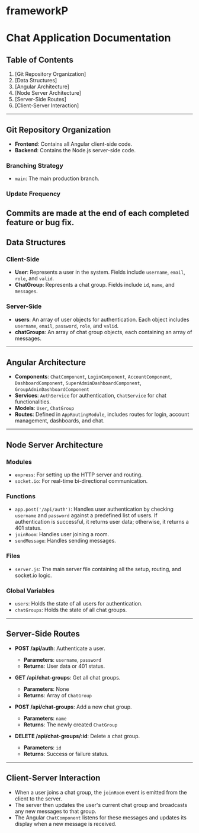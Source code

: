 # frameworkP
# Chat Application Documentation

## Table of Contents
1. [Git Repository Organization]
2. [Data Structures]
3. [Angular Architecture]
4. [Node Server Architecture]
5. [Server-Side Routes]
6. [Client-Server Interaction]

---

## Git Repository Organization

- **Frontend**: Contains all Angular client-side code.
- **Backend**: Contains the Node.js server-side code.

### Branching Strategy
- `main`: The main production branch.

### Update Frequency
Commits are made at the end of each completed feature or bug fix.
---

## Data Structures
### Client-Side
- **User**: Represents a user in the system. Fields include `username`, `email`, `role`, and `valid`.
- **ChatGroup**: Represents a chat group. Fields include `id`, `name`, and `messages`.
### Server-Side
- **users**: An array of user objects for authentication. Each object includes `username`, `email`, `password`, `role`, and `valid`.
- **chatGroups**: An array of chat group objects, each containing an array of messages.

---

## Angular Architecture

- **Components**: `ChatComponent`, `LoginComponent`, `AccountComponent`, `DashboardComponent`, `SuperAdminDashboardComponent`, `GroupAdminDashboardComponent`
- **Services**: `AuthService` for authentication, `ChatService` for chat functionalities.
- **Models**: `User`, `ChatGroup`
- **Routes**: Defined in `AppRoutingModule`, includes routes for login, account management, dashboards, and chat.

---

## Node Server Architecture

### Modules
- `express`: For setting up the HTTP server and routing.
- `socket.io`: For real-time bi-directional communication.

### Functions
- `app.post('/api/auth')`: Handles user authentication by checking `username` and `password` against a predefined list of users. If authentication is successful, it returns user data; otherwise, it returns a 401 status.
- `joinRoom`: Handles user joining a room.
- `sendMessage`: Handles sending messages.

### Files
- `server.js`: The main server file containing all the setup, routing, and socket.io logic.

### Global Variables
- `users`: Holds the state of all users for authentication.
- `chatGroups`: Holds the state of all chat groups.

---

## Server-Side Routes

- **POST /api/auth**: Authenticate a user.
  - **Parameters**: `username`, `password`
  - **Returns**: User data or 401 status.

- **GET /api/chat-groups**: Get all chat groups.
  - **Parameters**: None
  - **Returns**: Array of `ChatGroup`

- **POST /api/chat-groups**: Add a new chat group.
  - **Parameters**: `name`
  - **Returns**: The newly created `ChatGroup`

- **DELETE /api/chat-groups/:id**: Delete a chat group.
  - **Parameters**: `id`
  - **Returns**: Success or failure status.

---

## Client-Server Interaction

- When a user joins a chat group, the `joinRoom` event is emitted from the client to the server.
- The server then updates the user's current chat group and broadcasts any new messages to that group.
- The Angular `ChatComponent` listens for these messages and updates its display when a new message is received.

